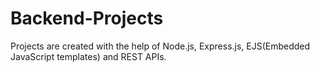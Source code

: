 # Backend-Projects
Projects are created with the help of Node.js, Express.js, EJS(Embedded JavaScript templates) and REST APIs.
